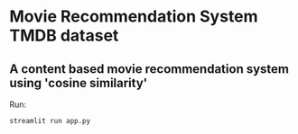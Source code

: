 # Movie Recommendation System TMDB dataset


## A content based movie recommendation system using 'cosine similarity'

Run: 

` streamlit run app.py `

